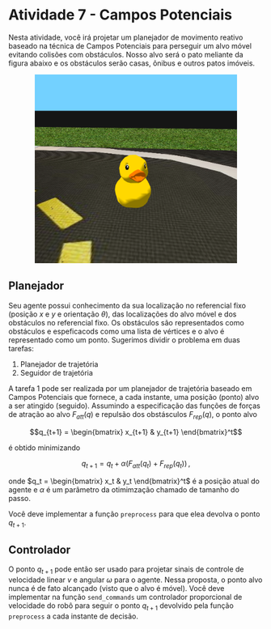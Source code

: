 # Atividade 7 - Campos Potenciais

Nesta atividade, você irá projetar um planejador de movimento reativo baseado na técnica de Campos Potenciais para perseguir um alvo móvel evitando colisões com obstáculos. Nosso alvo será o pato meliante da figura abaixo e os obstáculos serão casas, ônibus e outros patos imóveis.

<figure>
  <div style="text-align:center;">
  <img src="img/mr_duck.png" alt="O infrator em questão." width="400px">
  </div>
</figure>

## Planejador

Seu agente possui conhecimento da sua localização no referencial fixo (posição $`x`$ e $`y`$ e orientação $`\theta`$), das localizações do alvo móvel e dos obstáculos no referencial fixo. Os obstáculos são representados como obstáculos e espeficacods como uma lista de vértices e o alvo é representado como um ponto.
Sugerimos dividir o problema em duas tarefas:

1. Planejador de trajetória
2. Seguidor de trajetória

A tarefa 1 pode ser realizada por um planejador de trajetória baseado em Campos Potenciais que fornece, a cada instante, uma posição (ponto) alvo a ser atingido (seguido). Assumindo a especificação das funções de forças de atração ao alvo $`F_{att}(q)`$ e repulsão dos obstásculos $`F_{rep}(q)`$, o ponto alvo 
```math
q_{t+1} = \begin{bmatrix} x_{t+1} & y_{t+1} \end{bmatrix}^t
```  
é obtido minimizando
```math
q_{t+1} = q_t + \alpha ( F_{att}(q_t) + F_{rep}(q_t) )\, ,
```

onde $`q_t = \begin{bmatrix} x_t & y_t \end{bmatrix}^t`$ é a posição atual do agente e $\alpha$ é um parâmetro da otimimzação chamado de tamanho do passo. 

Você deve implementar a função `preprocess` para que elea devolva o ponto $`q_{t+1}`$.


## Controlador

O ponto $`q_{t+1}`$ pode então ser usado para projetar sinais de controle de velocidade linear $`v`$ e angular $`\omega`$ para o agente.
Nessa proposta, o ponto alvo nunca é de fato alcançado (visto que o alvo é móvel).
Você deve implementar na função `send_commands` um controlador proporcional de velocidade do robô para seguir o ponto $`q_{t+1}`$ devolvido pela função  `preprocess` a cada instante de decisão.

